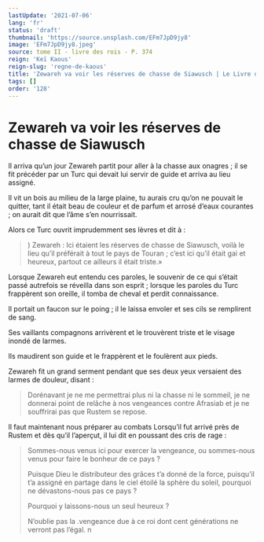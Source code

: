 ```yaml
---
lastUpdate: '2021-07-06'
lang: 'fr'
status: 'draft'
thumbnail: 'https://source.unsplash.com/EFm7JpD9jy8'
image: 'EFm7JpD9jy8.jpeg'
source: tome II - livre des rois - P. 374
reign: 'Keï Kaous'
reign-slug: 'regne-de-kaous'
title: 'Zewareh va voir les réserves de chasse de Siawusch | Le Livre des Rois | Shâhnâmeh'
tags: []
order: '128'
---
```


<!-- LTeX: language=fr -->

# Zewareh va voir les réserves de chasse de Siawusch

Il arriva qu’un jour Zewareh partit pour aller à la chasse aux onagres ; il se fit précéder par un Turc qui devait lui servir de guide et arriva au lieu assigné.

Il vit un bois au milieu de la large plaine, tu aurais cru qu’on ne pouvait le quitter, tant il était beau de couleur et de parfum et arrosé d’eaux courantes ; on aurait dit que l’âme s’en nourrissait.

Alors ce Turc ouvrit imprudemment ses lèvres et dit à :

> ) Zewareh : Ici étaient les réserves de chasse de Siawusch, voilà le lieu qu’il préférait à tout le pays de Touran ; c’est ici qu’il était gai et heureux, partout ce ailleurs il était triste.»

Lorsque Zewareh eut entendu ces paroles, le souvenir de ce qui s’était passé autrefois se réveilla dans son esprit ; lorsque les paroles du Turc frappèrent son oreille, il tomba de cheval et perdit connaissance.

Il portait un faucon sur le poing ; il le laissa envoler et ses cils se remplirent de sang.

Ses vaillants compagnons arrivèrent et le trouvèrent triste et le visage inondé de larmes.

Ils maudirent son guide et le frappèrent et le foulèrent aux pieds.

Zewareh fit un grand serment pendant que ses deux yeux versaient des larmes de douleur, disant :

> Dorénavant je ne me permettrai plus ni la chasse ni le sommeil, je ne donnerai point de relâche à nos vengeances contre Afrasiab et je ne souffrirai pas que Rustem se repose.

Il faut maintenant nous préparer au combats Lorsqu’il fut arrivé près de Rustem et dès qu’il l’aperçut, il lui dit en poussant des cris de rage :

> Sommes-nous venus ici pour exercer la vengeance, ou sommes-nous venus pour faire le bonheur de ce pays ?
>
> Puisque Dieu le distributeur des grâces t’a donné de la force, puisqu’il t’a assigné en partage dans le ciel étoilé la sphère du soleil, pourquoi ne dévastons-nous pas ce pays ?
>
> Pourquoi y laissons-nous un seul heureux ?
>
> N’oublie pas la .vengeance due à ce roi dont cent générations ne verront pas l’égal. n
